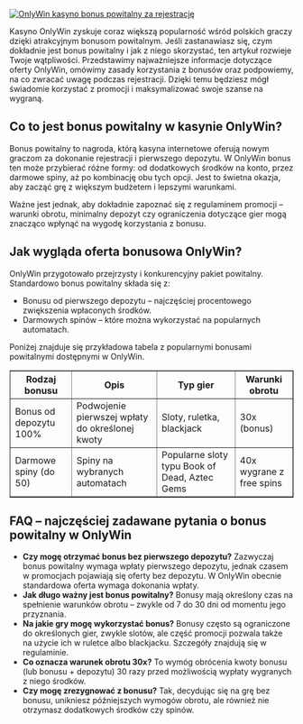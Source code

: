 [![OnlyWin kasyno bonus powitalny za rejestrację](https://123-caf.pages.dev/gitsignup.png)](https://vrmoo.ru/Bt82HjjY)

<div>     <p>Kasyno OnlyWin zyskuje coraz większą popularność wśród polskich graczy dzięki atrakcyjnym bonusom powitalnym. Jeśli zastanawiasz się, czym dokładnie jest bonus powitalny i jak z niego skorzystać, ten artykuł rozwieje Twoje wątpliwości. Przedstawimy najważniejsze informacje dotyczące oferty OnlyWin, omówimy zasady korzystania z bonusów oraz podpowiemy, na co zwracać uwagę podczas rejestracji. Dzięki temu będziesz mógł świadomie korzystać z promocji i maksymalizować swoje szanse na wygraną.</p>    <h2>Co to jest bonus powitalny w kasynie OnlyWin?</h2>   <p>Bonus powitalny to nagroda, którą kasyna internetowe oferują nowym graczom za dokonanie rejestracji i pierwszego depozytu. W OnlyWin bonus ten może przybierać różne formy: od dodatkowych środków na konto, przez darmowe spiny, aż po kombinację obu tych opcji. Jest to świetna okazja, aby zacząć grę z większym budżetem i lepszymi warunkami.</p>   <p>Ważne jest jednak, aby dokładnie zapoznać się z regulaminem promocji – warunki obrotu, minimalny depozyt czy ograniczenia dotyczące gier mogą znacząco wpłynąć na wygodę korzystania z bonusu.</p>    <h2>Jak wygląda oferta bonusowa OnlyWin?</h2>   <p>OnlyWin przygotowało przejrzysty i konkurencyjny pakiet powitalny. Standardowo bonus powitalny składa się z:</p>   <ul>     <li>Bonusu od pierwszego depozytu – najczęściej procentowego zwiększenia wpłaconych środków.</li>     <li>Darmowych spinów – które można wykorzystać na popularnych automatach.</li>   </ul>   <p>Poniżej znajduje się przykładowa tabela z popularnymi bonusami powitalnymi dostępnymi w OnlyWin.</p>    <table border="1" cellpadding="8" cellspacing="0" style="border-collapse: collapse; width: 100%; max-width: 600px;">     <thead>       <tr>         <th>Rodzaj bonusu</th>         <th>Opis</th>         <th>Typ gier</th>         <th>Warunki obrotu</th>       </tr>     </thead>     <tbody>       <tr>         <td>Bonus od depozytu 100%</td>         <td>Podwojenie pierwszej wpłaty do określonej kwoty</td>         <td>Sloty, ruletka, blackjack</td>         <td>30x (bonus)</td>       </tr>       <tr>         <td>Darmowe spiny (do 50)</td>         <td>Spiny na wybranych automatach</td>         <td>Popularne sloty typu Book of Dead, Aztec Gems</td>         <td>40x wygrane z free spins</td>       </tr>     </tbody>   </table>    <h2>FAQ – najczęściej zadawane pytania o bonus powitalny w OnlyWin</h2>   <ul>     <li><strong>Czy mogę otrzymać bonus bez pierwszego depozytu?</strong>       Zazwyczaj bonus powitalny wymaga wpłaty pierwszego depozytu, jednak czasem w promocjach pojawiają się oferty bez depozytu. W OnlyWin obecnie standardowa oferta wymaga dokonania wpłaty.</li>      <li><strong>Jak długo ważny jest bonus powitalny?</strong>       Bonusy mają określony czas na spełnienie warunków obrotu – zwykle od 7 do 30 dni od momentu jego przyznania.</li>      <li><strong>Na jakie gry mogę wykorzystać bonus?</strong>       Bonusy często są ograniczone do określonych gier, zwykle slotów, ale część promocji pozwala także na użycie ich w ruletce albo blackjacku. Szczegóły znajdują się w regulaminie.</li>      <li><strong>Co oznacza warunek obrotu 30x?</strong>       To wymóg obrócenia kwoty bonusu (lub bonusu + depozytu) 30 razy przed możliwością wypłaty wygranych z niego środków.</li>      <li><strong>Czy mogę zrezygnować z bonusu?</strong>       Tak, decydując się na grę bez bonusu, unikniesz późniejszych wymogów obrotu, ale również nie otrzymasz dodatkowych środków czy spinów.</li>   </ul> </div>
